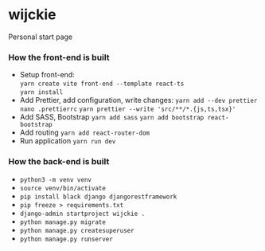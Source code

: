 # wijckie

Personal start page

### How the front-end is built

- Setup front-end:  
  `yarn create vite front-end --template react-ts`  
  `yarn install`
- Add Prettier, add configuration, write changes:
  `yarn add --dev prettier`
  `nano .prettierrc`
  `yarn prettier --write 'src/**/*.{js,ts,tsx}'`
- Add SASS, Bootstrap
  `yarn add sass`
  `yarn add bootstrap react-bootstrap`
- Add routing
  `yarn add react-router-dom`
- Run application
  `yarn run dev`

### How the back-end is built

- `python3 -m venv venv`
- `source venv/bin/activate`
- `pip install black django djangorestframework`
- `pip freeze > requirements.txt`
- `django-admin startproject wijckie .`
- `python manage.py migrate`
- `python manage.py createsuperuser`
- `python manage.py runserver`
